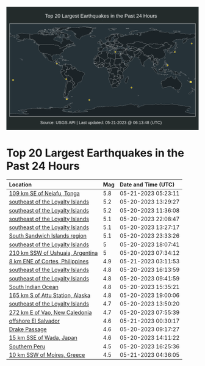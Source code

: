 ![Map](./map.png)

# Top 20 Largest Earthquakes in the Past 24 Hours

| Location | Mag | Date and Time (UTC) |
|:---|:---|:---|
| [109 km SE of Neiafu, Tonga](https://earthquake.usgs.gov/earthquakes/eventpage/us6000kdk8) | 5.8 | 05-21-2023 05:23:11 |
| [southeast of the Loyalty Islands](https://earthquake.usgs.gov/earthquakes/eventpage/us6000kdgb) | 5.2 | 05-20-2023 13:29:27 |
| [southeast of the Loyalty Islands](https://earthquake.usgs.gov/earthquakes/eventpage/us6000kdfz) | 5.2 | 05-20-2023 11:36:08 |
| [southeast of the Loyalty Islands](https://earthquake.usgs.gov/earthquakes/eventpage/us6000kdi1) | 5.1 | 05-20-2023 22:08:47 |
| [southeast of the Loyalty Islands](https://earthquake.usgs.gov/earthquakes/eventpage/us6000kdg5) | 5.1 | 05-20-2023 13:27:17 |
| [South Sandwich Islands region](https://earthquake.usgs.gov/earthquakes/eventpage/us6000kdif) | 5.1 | 05-20-2023 23:33:26 |
| [southeast of the Loyalty Islands](https://earthquake.usgs.gov/earthquakes/eventpage/us6000kdh8) | 5 | 05-20-2023 18:07:41 |
| [210 km SSW of Ushuaia, Argentina](https://earthquake.usgs.gov/earthquakes/eventpage/us6000kdex) | 5 | 05-20-2023 07:34:12 |
| [8 km ENE of Cortes, Philippines](https://earthquake.usgs.gov/earthquakes/eventpage/us6000kdjn) | 4.9 | 05-21-2023 03:11:53 |
| [southeast of the Loyalty Islands](https://earthquake.usgs.gov/earthquakes/eventpage/us6000kdgr) | 4.8 | 05-20-2023 16:13:59 |
| [southeast of the Loyalty Islands](https://earthquake.usgs.gov/earthquakes/eventpage/us6000kdfp) | 4.8 | 05-20-2023 09:41:59 |
| [South Indian Ocean](https://earthquake.usgs.gov/earthquakes/eventpage/us6000kdgp) | 4.8 | 05-20-2023 15:35:21 |
| [165 km S of Attu Station, Alaska](https://earthquake.usgs.gov/earthquakes/eventpage/us6000kdhf) | 4.8 | 05-20-2023 19:00:06 |
| [southeast of the Loyalty Islands](https://earthquake.usgs.gov/earthquakes/eventpage/us6000kdgf) | 4.7 | 05-20-2023 13:50:20 |
| [272 km E of Vao, New Caledonia](https://earthquake.usgs.gov/earthquakes/eventpage/us6000kdez) | 4.7 | 05-20-2023 07:55:39 |
| [offshore El Salvador](https://earthquake.usgs.gov/earthquakes/eventpage/us6000kdiy) | 4.6 | 05-21-2023 00:30:17 |
| [Drake Passage](https://earthquake.usgs.gov/earthquakes/eventpage/us6000kdfa) | 4.6 | 05-20-2023 09:17:27 |
| [15 km SSE of Wada, Japan](https://earthquake.usgs.gov/earthquakes/eventpage/us6000kdgi) | 4.6 | 05-20-2023 14:11:22 |
| [Southern Peru](https://earthquake.usgs.gov/earthquakes/eventpage/us6000kdgt) | 4.5 | 05-20-2023 16:25:36 |
| [10 km SSW of Moíres, Greece](https://earthquake.usgs.gov/earthquakes/eventpage/us6000kdk6) | 4.5 | 05-21-2023 04:36:05 |
